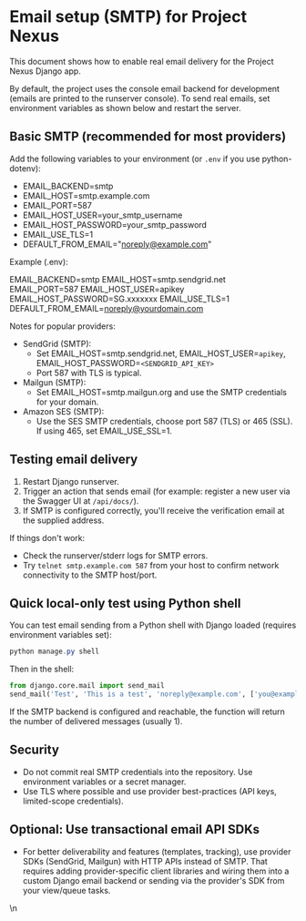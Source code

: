 # Email setup (SMTP) for Project Nexus

This document shows how to enable real email delivery for the Project Nexus Django app.

By default, the project uses the console email backend for development (emails are printed to the runserver console). To send real emails, set environment variables as shown below and restart the server.

## Basic SMTP (recommended for most providers)

Add the following variables to your environment (or `.env` if you use python-dotenv):

- EMAIL_BACKEND=smtp
- EMAIL_HOST=smtp.example.com
- EMAIL_PORT=587
- EMAIL_HOST_USER=your_smtp_username
- EMAIL_HOST_PASSWORD=your_smtp_password
- EMAIL_USE_TLS=1
- DEFAULT_FROM_EMAIL="noreply@example.com"

Example (.env):

EMAIL_BACKEND=smtp
EMAIL_HOST=smtp.sendgrid.net
EMAIL_PORT=587
EMAIL_HOST_USER=apikey
EMAIL_HOST_PASSWORD=SG.xxxxxxx
EMAIL_USE_TLS=1
DEFAULT_FROM_EMAIL=noreply@yourdomain.com

Notes for popular providers:
- SendGrid (SMTP):
  - Set EMAIL_HOST=smtp.sendgrid.net, EMAIL_HOST_USER=`apikey`, EMAIL_HOST_PASSWORD=`<SENDGRID_API_KEY>`
  - Port 587 with TLS is typical.
- Mailgun (SMTP):
  - Set EMAIL_HOST=smtp.mailgun.org and use the SMTP credentials for your domain.
- Amazon SES (SMTP):
  - Use the SES SMTP credentials, choose port 587 (TLS) or 465 (SSL). If using 465, set EMAIL_USE_SSL=1.

## Testing email delivery

1. Restart Django runserver.
2. Trigger an action that sends email (for example: register a new user via the Swagger UI at `/api/docs/`).
3. If SMTP is configured correctly, you'll receive the verification email at the supplied address.

If things don't work:
- Check the runserver/stderr logs for SMTP errors.
- Try `telnet smtp.example.com 587` from your host to confirm network connectivity to the SMTP host/port.

## Quick local-only test using Python shell

You can test email sending from a Python shell with Django loaded (requires environment variables set):

```powershell
python manage.py shell
```

Then in the shell:

```py
from django.core.mail import send_mail
send_mail('Test', 'This is a test', 'noreply@example.com', ['you@example.com'])
```

If the SMTP backend is configured and reachable, the function will return the number of delivered messages (usually 1).

## Security
- Do not commit real SMTP credentials into the repository. Use environment variables or a secret manager.
- Use TLS where possible and use provider best-practices (API keys, limited-scope credentials).

## Optional: Use transactional email API SDKs
- For better deliverability and features (templates, tracking), use provider SDKs (SendGrid, Mailgun) with HTTP APIs instead of SMTP. That requires adding provider-specific client libraries and wiring them into a custom Django email backend or sending via the provider's SDK from your view/queue tasks.

\n

